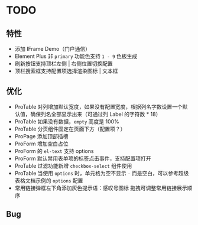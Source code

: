 # TODO

## 特性

- 添加 IFrame Demo（门户通信）
- Element Plus 非 `primary` 功能色支持 `1 - 9` 色板生成
- 刷新按钮支持顶栏左侧 | 右侧位置切换配置
- 顶栏搜索框支持配置项选择渲染图标 | 文本框

## 优化

- ProTable 对列增加默认宽度，如果没有配置宽度，根据列名字数设置一个默认值，确保列名全部显示出来（可通过列 Label 的字符数 \* 18）
- ProTable 如果没有数据，`empty` 高度是 100%
- ProTable 分页组件固定在页面下方（配置项？）
- ProPage 添加顶部插槽
- ProForm 增加空白占位
- ProForm 的 `el-text` 支持 options
- ProForm 默认禁用表单项的标签点击事件，支持配置项打开
- ProTable 过滤功能新增 `checkbox-select` 组件使用
- ProTable 当使用 `options` 时，单元格为空不显示 `-` 而是空白，可以参考超级表格文档示例的 `options` 配置
- 常用链接弹框左下角添加灰色提示语：感叹号图标 拖拽可调整常用链接展示顺序

## Bug
